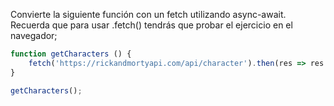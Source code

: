 Convierte la siguiente función con un fetch utilizando async-await. Recuerda que para usar .fetch() tendrás que probar el ejercicio en el navegador;

````js
function getCharacters () {
    fetch('https://rickandmortyapi.com/api/character').then(res => res.json()).then(characters => console.log(characters));
}

getCharacters();
````
